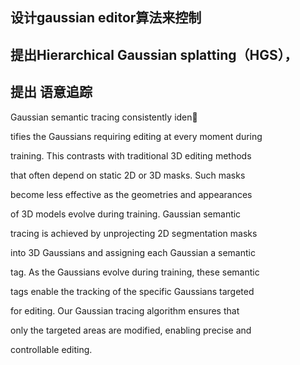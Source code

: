 ## 设计gaussian editor算法来控制

## 提出Hierarchical Gaussian splatting（HGS），

## 提出 语意追踪
Gaussian semantic tracing consistently iden

tifies the Gaussians requiring editing at every moment during

training. This contrasts with traditional 3D editing methods

that often depend on static 2D or 3D masks. Such masks

become less effective as the geometries and appearances

of 3D models evolve during training. Gaussian semantic

tracing is achieved by unprojecting 2D segmentation masks

into 3D Gaussians and assigning each Gaussian a semantic

tag. As the Gaussians evolve during training, these semantic

tags enable the tracking of the specific Gaussians targeted

for editing. Our Gaussian tracing algorithm ensures that

only the targeted areas are modified, enabling precise and

controllable editing.